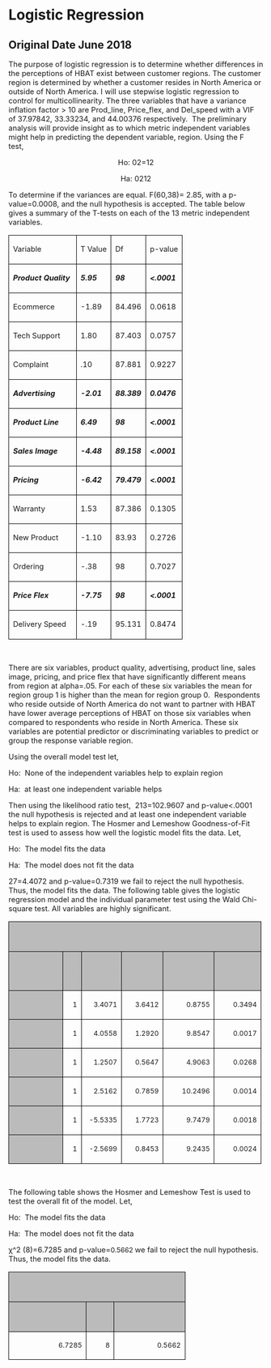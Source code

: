 # Logistic Regression
## Original Date June 2018
<p><span style="font-size:11pt;">The purpose of logistic regression is to determine whether differences in the perceptions of HBAT exist between customer regions. The customer region is determined by whether a customer resides in North America or outside of North America. I will use stepwise logistic regression to control for multicollinearity. The three variables that have a variance inflation factor &gt; 10 are Prod_line, Price_flex, and Del_speed with a VIF of 37.97842, 33.33234, and 44.00376 respectively. &nbsp;The preliminary analysis will provide insight as to which metric independent variables might help in predicting the dependent variable, region. Using the F test,&nbsp;</span></p>
<p style="text-align: center;"><span style="font-size:11pt;">H</span><span style="font-size:11pt;">o</span><span style="font-size:11pt;">:&nbsp;</span><span style="font-size:11pt;">0</span><span style="font-size:11pt;">2</span><span style="font-size:11pt;">=</span><span style="font-size:11pt;">1</span><span style="font-size:11pt;">2</span></p>
<p style="text-align: center;"><span style="font-size:11pt;">H</span><span style="font-size:11pt;">a</span><span style="font-size:11pt;">:&nbsp;</span><span style="font-size:11pt;">0</span><span style="font-size:11pt;">2</span><span style="font-size:11pt;">1</span><span style="font-size:11pt;">2</span></p>
<p><span style="font-size:11pt;">To determine if the variances are equal. F(60,38)= 2.85, with a p-value=0.0008, and the null hypothesis is accepted. The table below gives a summary of the T-tests on each of the 13 metric independent variables.&nbsp;</span></p>
<div align="left">
    <table style="border:none;border-collapse:collapse;">
        <tbody>
            <tr>
                <td style="border: solid #000000 0.5pt;">
                    <p><span style="font-size:11pt;">Variable</span></p>
                </td>
                <td style="border: solid #000000 0.5pt;">
                    <p><span style="font-size:11pt;">T Value</span></p>
                </td>
                <td style="border: solid #000000 0.5pt;">
                    <p><span style="font-size:11pt;">Df</span></p>
                </td>
                <td style="border: solid #000000 0.5pt;">
                    <p><span style="font-size:11pt;">p-value</span></p>
                </td>
            </tr>
            <tr>
                <td style="border: solid #000000 0.5pt;">
                    <p><strong><em><span style="font-size:11pt;">Product Quality&nbsp;</span></em></strong></p>
                </td>
                <td style="border: solid #000000 0.5pt;">
                    <p><strong><em><span style="font-size:11pt;">5.95</span></em></strong></p>
                </td>
                <td style="border: solid #000000 0.5pt;">
                    <p><strong><em><span style="font-size:11pt;">98</span></em></strong></p>
                </td>
                <td style="border: solid #000000 0.5pt;">
                    <p><strong><em><span style="font-size:11pt;">&lt;.0001</span></em></strong></p>
                </td>
            </tr>
            <tr>
                <td style="border: solid #000000 0.5pt;">
                    <p><span style="font-size:11pt;">Ecommerce&nbsp;</span></p>
                </td>
                <td style="border: solid #000000 0.5pt;">
                    <p><span style="font-size:11pt;">-1.89</span></p>
                </td>
                <td style="border: solid #000000 0.5pt;">
                    <p><span style="font-size:11pt;">84.496</span></p>
                </td>
                <td style="border: solid #000000 0.5pt;">
                    <p><span style="font-size:11pt;">0.0618</span></p>
                </td>
            </tr>
            <tr>
                <td style="border: solid #000000 0.5pt;">
                    <p><span style="font-size:11pt;">Tech Support</span></p>
                </td>
                <td style="border: solid #000000 0.5pt;">
                    <p><span style="font-size:11pt;">1.80</span></p>
                </td>
                <td style="border: solid #000000 0.5pt;">
                    <p><span style="font-size:11pt;">87.403</span></p>
                </td>
                <td style="border: solid #000000 0.5pt;">
                    <p><span style="font-size:11pt;">0.0757</span></p>
                </td>
            </tr>
            <tr>
                <td style="border: solid #000000 0.5pt;">
                    <p><span style="font-size:11pt;">Complaint</span></p>
                </td>
                <td style="border: solid #000000 0.5pt;">
                    <p><span style="font-size:11pt;">.10</span></p>
                </td>
                <td style="border: solid #000000 0.5pt;">
                    <p><span style="font-size:11pt;">87.881</span></p>
                </td>
                <td style="border: solid #000000 0.5pt;">
                    <p><span style="font-size:11pt;">0.9227</span></p>
                </td>
            </tr>
            <tr>
                <td style="border: solid #000000 0.5pt;">
                    <p><strong><em><span style="font-size:11pt;">Advertising</span></em></strong></p>
                </td>
                <td style="border: solid #000000 0.5pt;">
                    <p><strong><em><span style="font-size:11pt;">-2.01</span></em></strong></p>
                </td>
                <td style="border: solid #000000 0.5pt;">
                    <p><strong><em><span style="font-size:11pt;">88.389</span></em></strong></p>
                </td>
                <td style="border: solid #000000 0.5pt;">
                    <p><strong><em><span style="font-size:11pt;">0.0476</span></em></strong></p>
                </td>
            </tr>
            <tr>
                <td style="border: solid #000000 0.5pt;">
                    <p><strong><em><span style="font-size:11pt;">Product Line</span></em></strong></p>
                </td>
                <td style="border: solid #000000 0.5pt;">
                    <p><strong><em><span style="font-size:11pt;">6.49</span></em></strong></p>
                </td>
                <td style="border: solid #000000 0.5pt;">
                    <p><strong><em><span style="font-size:11pt;">98</span></em></strong></p>
                </td>
                <td style="border: solid #000000 0.5pt;">
                    <p><strong><em><span style="font-size:11pt;">&lt;.0001</span></em></strong></p>
                </td>
            </tr>
            <tr>
                <td style="border: solid #000000 0.5pt;">
                    <p><strong><em><span style="font-size:11pt;">Sales Image</span></em></strong></p>
                </td>
                <td style="border: solid #000000 0.5pt;">
                    <p><strong><em><span style="font-size:11pt;">-4.48</span></em></strong></p>
                </td>
                <td style="border: solid #000000 0.5pt;">
                    <p><strong><em><span style="font-size:11pt;">89.158</span></em></strong></p>
                </td>
                <td style="border: solid #000000 0.5pt;">
                    <p><strong><em><span style="font-size:11pt;">&lt;.0001</span></em></strong></p>
                </td>
            </tr>
            <tr>
                <td style="border: solid #000000 0.5pt;">
                    <p><strong><em><span style="font-size:11pt;">Pricing</span></em></strong></p>
                </td>
                <td style="border: solid #000000 0.5pt;">
                    <p><strong><em><span style="font-size:11pt;">-6.42</span></em></strong></p>
                </td>
                <td style="border: solid #000000 0.5pt;">
                    <p><strong><em><span style="font-size:11pt;">79.479</span></em></strong></p>
                </td>
                <td style="border: solid #000000 0.5pt;">
                    <p><strong><em><span style="font-size:11pt;">&lt;.0001</span></em></strong></p>
                </td>
            </tr>
            <tr>
                <td style="border: solid #000000 0.5pt;">
                    <p><span style="font-size:11pt;">Warranty</span></p>
                </td>
                <td style="border: solid #000000 0.5pt;">
                    <p><span style="font-size:11pt;">1.53</span></p>
                </td>
                <td style="border: solid #000000 0.5pt;">
                    <p><span style="font-size:11pt;">87.386</span></p>
                </td>
                <td style="border: solid #000000 0.5pt;">
                    <p><span style="font-size:11pt;">0.1305</span></p>
                </td>
            </tr>
            <tr>
                <td style="border: solid #000000 0.5pt;">
                    <p><span style="font-size:11pt;">New Product</span></p>
                </td>
                <td style="border: solid #000000 0.5pt;">
                    <p><span style="font-size:11pt;">-1.10</span></p>
                </td>
                <td style="border: solid #000000 0.5pt;">
                    <p><span style="font-size:11pt;">83.93</span></p>
                </td>
                <td style="border: solid #000000 0.5pt;">
                    <p><span style="font-size:11pt;">0.2726</span></p>
                </td>
            </tr>
            <tr>
                <td style="border: solid #000000 0.5pt;">
                    <p><span style="font-size:11pt;">Ordering&nbsp;</span></p>
                </td>
                <td style="border: solid #000000 0.5pt;">
                    <p><span style="font-size:11pt;">-.38</span></p>
                </td>
                <td style="border: solid #000000 0.5pt;">
                    <p><span style="font-size:11pt;">98</span></p>
                </td>
                <td style="border: solid #000000 0.5pt;">
                    <p><span style="font-size:11pt;">0.7027</span></p>
                </td>
            </tr>
            <tr>
                <td style="border: solid #000000 0.5pt;">
                    <p><strong><em><span style="font-size:11pt;">Price Flex</span></em></strong></p>
                </td>
                <td style="border: solid #000000 0.5pt;">
                    <p><strong><em><span style="font-size:11pt;">-7.75</span></em></strong></p>
                </td>
                <td style="border: solid #000000 0.5pt;">
                    <p><strong><em><span style="font-size:11pt;">98</span></em></strong></p>
                </td>
                <td style="border: solid #000000 0.5pt;">
                    <p><strong><em><span style="font-size:11pt;">&lt;.0001</span></em></strong></p>
                </td>
            </tr>
            <tr>
                <td style="border: solid #000000 0.5pt;">
                    <p><span style="font-size:11pt;">Delivery Speed</span></p>
                </td>
                <td style="border: solid #000000 0.5pt;">
                    <p><span style="font-size:11pt;">-.19</span></p>
                </td>
                <td style="border: solid #000000 0.5pt;">
                    <p><span style="font-size:11pt;">95.131</span></p>
                </td>
                <td style="border: solid #000000 0.5pt;">
                    <p><span style="font-size:11pt;">0.8474</span></p>
                </td>
            </tr>
        </tbody>
    </table>
</div>
<p><br></p>
<p><span style="font-size:11pt;">There are six variables, product quality, advertising, product line, sales image, pricing, and price flex that have significantly different means from region at alpha=.05. For each of these six variables the mean for region group 1 is higher than the mean for region group 0. &nbsp;Respondents who reside outside of North America do not want to partner with HBAT have lower average perceptions of HBAT on those six variables when compared to respondents who reside in North America. These six variables are potential predictor or discriminating variables to predict or group the response variable region.</span></p>
<p><span style="font-size:11pt;">Using the overall model test let,</span></p>
<p><span style="font-size:11pt;">Ho: &nbsp;None of the independent variables help to explain region</span></p>
<p><span style="font-size:11pt;">Ha: &nbsp;at least one independent variable helps</span></p>
<p><span style="font-size:11pt;">Then using the likelihood ratio test, &nbsp;</span><span style="font-size:11pt;">2</span><span style="font-size:11pt;">13</span><span style="font-size:11pt;">=102.9607</span><span style="font-size:11pt;">&nbsp;and p-value&lt;.0001 the null hypothesis is rejected and at least one independent variable helps to explain region. The Hosmer and Lemeshow Goodness-of-Fit test is used to assess how well the logistic model fits the data. Let,</span></p>
<p><span style="font-size:11pt;">Ho: &nbsp;The model fits the data</span></p>
<p><span style="font-size:11pt;">Ha: &nbsp;The model does not fit the data</span></p>
<p><span style="font-size:11pt;">2</span><span style="font-size:11pt;">7</span><span style="font-size:11pt;">=4.4072</span><span style="font-size:11pt;">&nbsp;and p-value=0.7319 we fail to reject the null hypothesis. Thus, the model fits the data. The following table gives the logistic regression model and the individual parameter test using the Wald Chi-square test. All variables are highly significant.&nbsp;</span></p>
<div align="center">
    <table style="border:none;border-collapse:collapse;">
        <thead>
            <tr>
                <th colspan="6" style="color:#bbbbbb;background-color:#bbbbbb;border-left:solid #000000 0.75pt;border-right:solid #000000 0.75pt;border-top:solid #000000 0.75pt;border-bottom:solid #000000 0.5pt;" scope="col">
                    <p style="text-align: center;"><strong><span style="font-size:11pt;">Analysis of Maximum Likelihood Estimates</span></strong></p>
                </th>
            </tr>
            <tr>
                <th style="color:#bbbbbb;background-color:#bbbbbb;border-left:solid #000000 0.75pt;border-right:solid #000000 0.5pt;border-top:solid #000000 0.5pt;border-bottom:solid #000000 0.5pt;" scope="col">
                    <p><strong><span style="font-size:11pt;">Parameter</span></strong></p>
                </th>
                <th style="color:#bbbbbb;background-color:#bbbbbb;border: solid #000000 0.5pt;" scope="col">
                    <p style="text-align: right;"><strong><span style="font-size:11pt;">DF</span></strong></p>
                </th>
                <th style="color:#bbbbbb;background-color:#bbbbbb;border: solid #000000 0.5pt;" scope="col">
                    <p style="text-align: right;"><strong><span style="font-size:11pt;">Estimate</span></strong></p>
                </th>
                <th style="color:#bbbbbb;background-color:#bbbbbb;border: solid #000000 0.5pt;" scope="col">
                    <p style="text-align: right;"><strong><span style="font-size:11pt;">Standard</span></strong><strong><span style="font-size:11pt;"><br></span></strong><strong><span style="font-size:11pt;">Error</span></strong></p>
                </th>
                <th style="color:#bbbbbb;background-color:#bbbbbb;border: solid #000000 0.5pt;" scope="col">
                    <p style="text-align: right;"><strong><span style="font-size:11pt;">Wald</span></strong><strong><span style="font-size:11pt;"><br></span></strong><strong><span style="font-size:11pt;">Chi-Square</span></strong></p>
                </th>
                <th style="color:#bbbbbb;background-color:#bbbbbb;border-left:solid #000000 0.5pt;border-right:solid #000000 0.75pt;border-top:solid #000000 0.5pt;border-bottom:solid #000000 0.5pt;" scope="col">
                    <p style="text-align: right;"><strong><span style="font-size:11pt;">Pr&nbsp;&gt;&nbsp;ChiSq</span></strong></p>
                </th>
            </tr>
        </thead>
        <tbody>
            <tr>
                <td style="color:#bbbbbb;background-color:#bbbbbb;border-left:solid #000000 0.75pt;border-right:solid #000000 0.5pt;border-top:solid #000000 0.5pt;border-bottom:solid #000000 0.5pt;">
                    <p><strong><span style="font-size:11pt;">Intercept</span></strong></p>
                </td>
                <td style="border: solid #000000 0.5pt;">
                    <p style="text-align: right;"><span style="font-size:10pt;">1</span></p>
                </td>
                <td style="border: solid #000000 0.5pt;">
                    <p style="text-align: right;"><span style="font-size:10pt;">3.4071</span></p>
                </td>
                <td style="border: solid #000000 0.5pt;">
                    <p style="text-align: right;"><span style="font-size:10pt;">3.6412</span></p>
                </td>
                <td style="border: solid #000000 0.5pt;">
                    <p style="text-align: right;"><span style="font-size:10pt;">0.8755</span></p>
                </td>
                <td style="border-left:solid #000000 0.5pt;border-right:solid #000000 0.75pt;border-top:solid #000000 0.5pt;border-bottom:solid #000000 0.5pt;">
                    <p style="text-align: right;"><span style="font-size:10pt;">0.3494</span></p>
                </td>
            </tr>
            <tr>
                <td style="color:#bbbbbb;background-color:#bbbbbb;border-left:solid #000000 0.75pt;border-right:solid #000000 0.5pt;border-top:solid #000000 0.5pt;border-bottom:solid #000000 0.5pt;">
                    <p><strong><span style="font-size:11pt;">Ecommerce</span></strong></p>
                </td>
                <td style="border: solid #000000 0.5pt;">
                    <p style="text-align: right;"><span style="font-size:10pt;">1</span></p>
                </td>
                <td style="border: solid #000000 0.5pt;">
                    <p style="text-align: right;"><span style="font-size:10pt;">4.0558</span></p>
                </td>
                <td style="border: solid #000000 0.5pt;">
                    <p style="text-align: right;"><span style="font-size:10pt;">1.2920</span></p>
                </td>
                <td style="border: solid #000000 0.5pt;">
                    <p style="text-align: right;"><span style="font-size:10pt;">9.8547</span></p>
                </td>
                <td style="border-left:solid #000000 0.5pt;border-right:solid #000000 0.75pt;border-top:solid #000000 0.5pt;border-bottom:solid #000000 0.5pt;">
                    <p style="text-align: right;"><span style="font-size:10pt;">0.0017</span></p>
                </td>
            </tr>
            <tr>
                <td style="color:#bbbbbb;background-color:#bbbbbb;border-left:solid #000000 0.75pt;border-right:solid #000000 0.5pt;border-top:solid #000000 0.5pt;border-bottom:solid #000000 0.5pt;">
                    <p><strong><span style="font-size:11pt;">Adv</span></strong></p>
                </td>
                <td style="border: solid #000000 0.5pt;">
                    <p style="text-align: right;"><span style="font-size:10pt;">1</span></p>
                </td>
                <td style="border: solid #000000 0.5pt;">
                    <p style="text-align: right;"><span style="font-size:10pt;">1.2507</span></p>
                </td>
                <td style="border: solid #000000 0.5pt;">
                    <p style="text-align: right;"><span style="font-size:10pt;">0.5647</span></p>
                </td>
                <td style="border: solid #000000 0.5pt;">
                    <p style="text-align: right;"><span style="font-size:10pt;">4.9063</span></p>
                </td>
                <td style="border-left:solid #000000 0.5pt;border-right:solid #000000 0.75pt;border-top:solid #000000 0.5pt;border-bottom:solid #000000 0.5pt;">
                    <p style="text-align: right;"><span style="font-size:10pt;">0.0268</span></p>
                </td>
            </tr>
            <tr>
                <td style="color:#bbbbbb;background-color:#bbbbbb;border-left:solid #000000 0.75pt;border-right:solid #000000 0.5pt;border-top:solid #000000 0.5pt;border-bottom:solid #000000 0.5pt;">
                    <p><strong><span style="font-size:11pt;">Prod_Line</span></strong></p>
                </td>
                <td style="border: solid #000000 0.5pt;">
                    <p style="text-align: right;"><span style="font-size:10pt;">1</span></p>
                </td>
                <td style="border: solid #000000 0.5pt;">
                    <p style="text-align: right;"><span style="font-size:10pt;">2.5162</span></p>
                </td>
                <td style="border: solid #000000 0.5pt;">
                    <p style="text-align: right;"><span style="font-size:10pt;">0.7859</span></p>
                </td>
                <td style="border: solid #000000 0.5pt;">
                    <p style="text-align: right;"><span style="font-size:10pt;">10.2496</span></p>
                </td>
                <td style="border-left:solid #000000 0.5pt;border-right:solid #000000 0.75pt;border-top:solid #000000 0.5pt;border-bottom:solid #000000 0.5pt;">
                    <p style="text-align: right;"><span style="font-size:10pt;">0.0014</span></p>
                </td>
            </tr>
            <tr>
                <td style="color:#bbbbbb;background-color:#bbbbbb;border-left:solid #000000 0.75pt;border-right:solid #000000 0.5pt;border-top:solid #000000 0.5pt;border-bottom:solid #000000 0.5pt;">
                    <p><strong><span style="font-size:11pt;">Sales_Image</span></strong></p>
                </td>
                <td style="border: solid #000000 0.5pt;">
                    <p style="text-align: right;"><span style="font-size:10pt;">1</span></p>
                </td>
                <td style="border: solid #000000 0.5pt;">
                    <p style="text-align: right;"><span style="font-size:10pt;">-5.5335</span></p>
                </td>
                <td style="border: solid #000000 0.5pt;">
                    <p style="text-align: right;"><span style="font-size:10pt;">1.7723</span></p>
                </td>
                <td style="border: solid #000000 0.5pt;">
                    <p style="text-align: right;"><span style="font-size:10pt;">9.7479</span></p>
                </td>
                <td style="border-left:solid #000000 0.5pt;border-right:solid #000000 0.75pt;border-top:solid #000000 0.5pt;border-bottom:solid #000000 0.5pt;">
                    <p style="text-align: right;"><span style="font-size:10pt;">0.0018</span></p>
                </td>
            </tr>
            <tr>
                <td style="color:#bbbbbb;background-color:#bbbbbb;border-left:solid #000000 0.75pt;border-right:solid #000000 0.5pt;border-top:solid #000000 0.5pt;border-bottom:solid #000000 0.75pt;">
                    <p><strong><span style="font-size:11pt;">Price_Flex</span></strong></p>
                </td>
                <td style="border-left:solid #000000 0.5pt;border-right:solid #000000 0.5pt;border-top:solid #000000 0.5pt;border-bottom:solid #000000 0.75pt;">
                    <p style="text-align: right;"><span style="font-size:10pt;">1</span></p>
                </td>
                <td style="border-left:solid #000000 0.5pt;border-right:solid #000000 0.5pt;border-top:solid #000000 0.5pt;border-bottom:solid #000000 0.75pt;">
                    <p style="text-align: right;"><span style="font-size:10pt;">-2.5699</span></p>
                </td>
                <td style="border-left:solid #000000 0.5pt;border-right:solid #000000 0.5pt;border-top:solid #000000 0.5pt;border-bottom:solid #000000 0.75pt;">
                    <p style="text-align: right;"><span style="font-size:10pt;">0.8453</span></p>
                </td>
                <td style="border-left:solid #000000 0.5pt;border-right:solid #000000 0.5pt;border-top:solid #000000 0.5pt;border-bottom:solid #000000 0.75pt;">
                    <p style="text-align: right;"><span style="font-size:10pt;">9.2435</span></p>
                </td>
                <td style="border-left:solid #000000 0.5pt;border-right:solid #000000 0.75pt;border-top:solid #000000 0.5pt;border-bottom:solid #000000 0.75pt;">
                    <p style="text-align: right;"><span style="font-size:10pt;">0.0024</span></p>
                </td>
            </tr>
        </tbody>
    </table>
</div>
<p><br></p>
<p><span style="font-size:11pt;">The following table shows the Hosmer and Lemeshow Test is used to test the overall fit of the model. Let,</span></p>
<p><span style="font-size:11pt;">Ho: &nbsp;The model fits the data</span></p>
<p><span style="font-size:11pt;">Ha: &nbsp;The model does not fit the data</span></p>
<p><span style="font-size:11pt;">&chi;^2 (8)=6.7285 and p-value=</span><span style="font-size:10pt;">0.5662&nbsp;</span><span style="font-size:11pt;">we fail to reject the null hypothesis. Thus, the model fits the data.</span></p>
<div align="center">
    <table style="border:none;border-collapse:collapse;">
        <thead>
            <tr>
                <th colspan="3" style="color:#bbbbbb;background-color:#bbbbbb;border-left:solid #000000 0.75pt;border-right:solid #000000 0.75pt;border-top:solid #000000 0.75pt;border-bottom:solid #000000 0.5pt;" scope="col">
                    <p style="text-align: center;"><strong><span style="font-size:11pt;">Hosmer and Lemeshow Goodness-of-Fit Test</span></strong></p>
                </th>
            </tr>
            <tr>
                <th style="color:#bbbbbb;background-color:#bbbbbb;border-left:solid #000000 0.75pt;border-right:solid #000000 0.5pt;border-top:solid #000000 0.5pt;border-bottom:solid #000000 0.5pt;" scope="col">
                    <p style="text-align: right;"><strong><span style="font-size:11pt;">Chi-Square</span></strong></p>
                </th>
                <th style="color:#bbbbbb;background-color:#bbbbbb;border: solid #000000 0.5pt;" scope="col">
                    <p style="text-align: right;"><strong><span style="font-size:11pt;">DF</span></strong></p>
                </th>
                <th style="color:#bbbbbb;background-color:#bbbbbb;border-left:solid #000000 0.5pt;border-right:solid #000000 0.75pt;border-top:solid #000000 0.5pt;border-bottom:solid #000000 0.5pt;" scope="col">
                    <p style="text-align: right;"><strong><span style="font-size:11pt;">Pr&nbsp;&gt;&nbsp;ChiSq</span></strong></p>
                </th>
            </tr>
        </thead>
        <tbody>
            <tr>
                <td style="border-left:solid #000000 0.75pt;border-right:solid #000000 0.5pt;border-top:solid #000000 0.5pt;border-bottom:solid #000000 0.75pt;">
                    <p style="text-align: right;"><span style="font-size:10pt;">6.7285</span></p>
                </td>
                <td style="border-left:solid #000000 0.5pt;border-right:solid #000000 0.5pt;border-top:solid #000000 0.5pt;border-bottom:solid #000000 0.75pt;">
                    <p style="text-align: right;"><span style="font-size:10pt;">8</span></p>
                </td>
                <td style="border-left:solid #000000 0.5pt;border-right:solid #000000 0.75pt;border-top:solid #000000 0.5pt;border-bottom:solid #000000 0.75pt;">
                    <p style="text-align: right;"><span style="font-size:10pt;">0.5662</span></p>
                </td>
            </tr>
        </tbody>
    </table>
</div>
<p><br></p>
<p><br></p>
